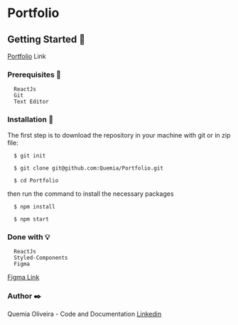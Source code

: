 # Portfolio

## Getting Started :rocket:

[Portfolio](https://quemia-portfolio.vercel.app/) Link

### Prerequisites :page_with_curl:

```shell
  ReactJs
  Git
  Text Editor
```

### Installation :wrench:

The first step is to download the repository in your machine with git or in zip file:

```shell
  $ git init

  $ git clone git@github.com:Quemia/Portfolio.git

  $ cd Portfolio
```

then run the command to install the necessary packages

```shell
  $ npm install

  $ npm start
```

### Done with :bulb:

```shell
  ReactJs
  Styled-Components
  Figma
```

[Figma Link](<https://www.figma.com/file/j1UDXkpxwCMr8kPSoikOzr/Web-Dev-Portfolio-(Community)?type=design&node-id=0-1&mode=design&t=bzWurdd0na0uCL3m-0>)

### Author :black_nib:

Quemia Oliveira - Code and Documentation [Linkedin](https://www.linkedin.com/in/quemia-caroline-alves-de-oliveira-635042209/)
